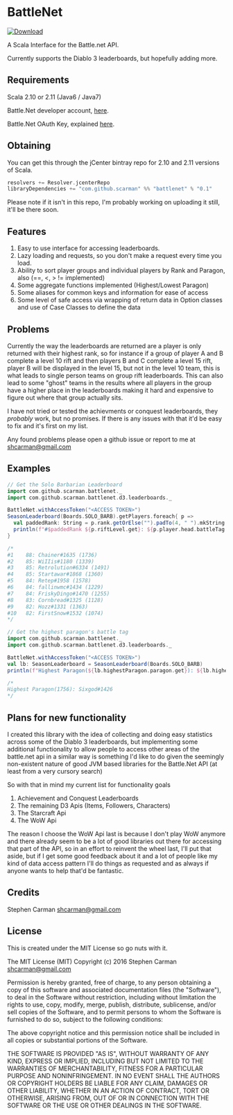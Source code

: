 # BattleNet

[![Download](https://api.bintray.com/packages/hntd187/maven/battlenet/images/download.svg) ](https://bintray.com/hntd187/maven/battlenet/_latestVersion)

A  Scala Interface for the Battle.net API.

Currently supports the Diablo 3 leaderboards, but hopefully adding more.

Requirements
--------
Scala 2.10 or 2.11 (Java6 / Java7)

Battle.Net developer account, [here](https://dev.battle.net).

Battle.Net OAuth Key, explained [here](https://dev.battle.net/docs/read/oauth).

Obtaining
--------
You can get this through the jCenter bintray repo for 2.10 and 2.11 versions of Scala.

```scala
resolvers += Resolver.jcenterRepo
libraryDependencies += "com.github.scarman" %% "battlenet" % "0.1"
```

Please note if it isn't in this repo, I'm probably working on uploading it still, it'll be there soon.

Features
--------
1. Easy to use interface for accessing leaderboards.
2. Lazy loading and requests, so you don't make a request every time you load.
3. Ability to sort player groups and individual players by Rank and Paragon, also (==, <, > != implemented)
4. Some aggregate functions implemented (Highest/Lowest Paragon)
5. Some aliases for common keys and information for ease of access
6. Some level of safe access via wrapping of return data in Option classes and use of Case Classes to define the data

Problems
--------
Currently the way the leaderboards are returned are a player is only returned with their highest rank, so for instance if a group
of player A and B complete a level 10 rift and then players B and C complete a level 15 rift, player B will be displayed in the
level 15, but not in the level 10 team, this is what leads to single person teams on group rift leaderboards. This can also lead
to some "ghost" teams in the results where all players in the group have a higher place in the leaderboards making it hard and expensive
to figure out where that group actually sits.

I have not tried or tested the achievments or conquest leaderboards, they _probably_ work, but no promises. If there is any issues
with that it'd be easy to fix and it's first on my list.

Any found problems please open a github issue or report to me at [shcarman@gmail.com](mailto:shcarman@gmail.com)

Examples
-------
```scala
// Get the Solo Barbarian Leaderboard
import com.github.scarman.battlenet._
import com.github.scarman.battlenet.d3.leaderboards._

BattleNet.withAccessToken("<ACCESS TOKEN>")
SeasonLeaderboard(Boards.SOLO_BARB).getPlayers.foreach{ p =>
  val paddedRank: String = p.rank.getOrElse("").padTo(4, " ").mkString
  println(f"#$paddedRank ${p.riftLevel.get}: ${p.player.head.battleTag.get} (${p.player.head.paragon.get})")
}

/*
#1    88: Chainer#1635 (1736)
#2    85: WiIIis#1180 (1339)
#3    85: Retrolution#6334 (1491)
#4    85: Startawar#1868 (1360)
#5    84: Retep#1958 (1578)
#6    84: fallinwmc#1434 (1229)
#7    84: FriskyDingo#1470 (1255)
#8    83: Cornbread#1325 (1128)
#9    82: Hozz#1331 (1363)
#10   82: FirstSnow#1532 (1074)
*/
```

```scala
// Get the highest paragon's battle tag
import com.github.scarman.battlenet._
import com.github.scarman.battlenet.d3.leaderboards._

BattleNet.withAccessToken("<ACCESS TOKEN>")
val lb: SeasonLeaderboard = SeasonLeaderboard(Boards.SOLO_BARB)
println(f"Highest Paragon(${lb.highestParagon.paragon.get}): ${lb.highestParagon.battleTag.get}")

/*
Highest Paragon(1756): Sixgod#1426
*/
```

Plans for new functionality
-------
I created this library with the idea of collecting and doing easy statistics across some of the Diablo 3 leaderboards, but
implementing some additional functionality to allow people to access other areas of the battle.net api in a similar way is something
I'd like to do given the seemingly non-existent nature of good JVM based libraries for the Battle.Net API (at least from a very cursory search)

So with that in mind my current list for functionality goals
1. Achievement and Conquest Leaderboards
2. The remaining D3 Apis (Items, Followers, Characters)
3. The Starcraft Api
4. The WoW Api

The reason I choose the WoW Api last is because I don't play WoW anymore and there already seem to be a lot of good libraries out there for accessing
that part of the API, so in an effort to reinvent the wheel last, I'll put that aside, but if I get some good feedback about it and a lot of people like my kind
of data access pattern I'll do things as requested and as always if anyone wants to help that'd be fantastic.

Credits
-------
Stephen Carman [<shcarman@gmail.com>](mailto:shcarman@gmail.com)

License
-------
This is created under the MIT License so go nuts with it.

The MIT License (MIT)
Copyright (c) 2016 Stephen Carman <shcarman@gmail.com>

Permission is hereby granted, free of charge, to any person obtaining a copy of this software and associated documentation files (the "Software"), to deal in the Software without restriction, including without limitation the rights to use, copy, modify, merge, publish, distribute, sublicense, and/or sell copies of the Software, and to permit persons to whom the Software is furnished to do so, subject to the following conditions:

The above copyright notice and this permission notice shall be included in all copies or substantial portions of the Software.

THE SOFTWARE IS PROVIDED "AS IS", WITHOUT WARRANTY OF ANY KIND, EXPRESS OR IMPLIED, INCLUDING BUT NOT LIMITED TO THE WARRANTIES OF MERCHANTABILITY, FITNESS FOR A PARTICULAR PURPOSE AND NONINFRINGEMENT. IN NO EVENT SHALL THE AUTHORS OR COPYRIGHT HOLDERS BE LIABLE FOR ANY CLAIM, DAMAGES OR OTHER LIABILITY, WHETHER IN AN ACTION OF CONTRACT, TORT OR OTHERWISE, ARISING FROM, OUT OF OR IN CONNECTION WITH THE SOFTWARE OR THE USE OR OTHER DEALINGS IN THE SOFTWARE.